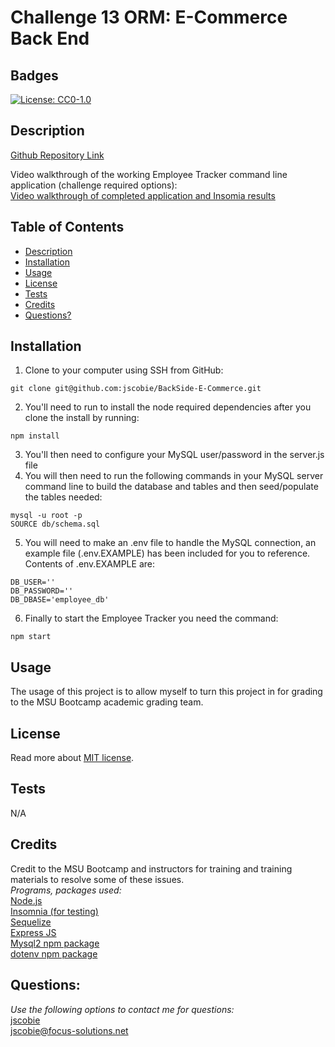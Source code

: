 # Challenge 13 ORM: E-Commerce Back End

## Badges
[![License: CC0-1.0](https://img.shields.io/badge/license-MIT-blue.svg)](https://opensource.org/licenses/MIT)

## Description



[Github Repository Link](https://github.com/jscobie/BackSide-E-Commerce)<br>

Video walkthrough of the working Employee Tracker command line application (challenge required options):<br>
[Video walkthrough of completed application and Insomia results](https://link_here.com)

## Table of Contents

* [Description](#description)
* [Installation](#installation)
* [Usage](#usage)
* [License](#license)
* [Tests](#tests)
* [Credits](#credits)
* [Questions?](#questions)

## Installation

1. Clone to your computer using SSH from GitHub:
```
git clone git@github.com:jscobie/BackSide-E-Commerce.git
```
2. You'll need to run to install the node required dependencies after you clone the install by running:
```
npm install
```
3. You'll then need to configure your MySQL user/password in the server.js file
4. You will then need to run the following commands in your MySQL server command line to build the database and tables and then seed/populate the tables needed:
```
mysql -u root -p
SOURCE db/schema.sql
```
5. You will need to make an .env file to handle the MySQL connection, an example file (.env.EXAMPLE) has been included for you to reference. Contents of .env.EXAMPLE are:
```
DB_USER=''
DB_PASSWORD=''
DB_DBASE='employee_db'
```
6. Finally to start the Employee Tracker you need the command:
```
npm start
```

## Usage

The usage of this project is to allow myself to turn this project in for grading to the MSU Bootcamp academic grading team.

## License
Read more about [MIT license](https://opensource.org/licenses/MIT).

## Tests

N/A

## Credits

Credit to the MSU Bootcamp and instructors for training and training materials to resolve some of these issues.<br>
*Programs, packages used:*<br>
[Node.js](https://nodejs.org/en/)<br>
[Insomnia (for testing)](https://insomnia.rest/)<br>
[Sequelize](https://sequelize.org/)<br>
[Express JS](https://expressjs.com/)<br>
[Mysql2 npm package](https://www.npmjs.com/package/mysql2)<br>
[dotenv npm package](https://www.npmjs.com/package/dotenv)

## Questions:
*Use the following options to contact me for questions:*<br>
[jscobie](https://github.com/jscobie)<br>
jscobie@focus-solutions.net